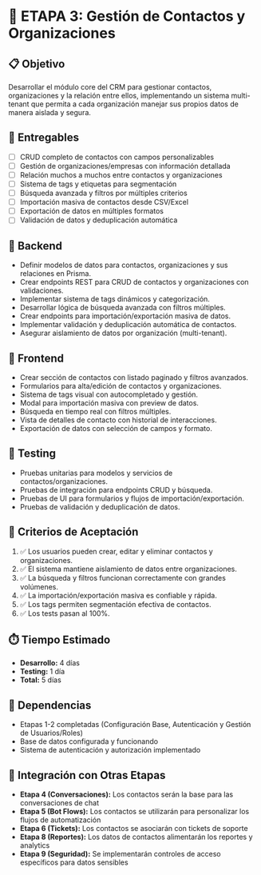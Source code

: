 # 🚀 ETAPA 3: Gestión de Contactos y Organizaciones

## 📋 Objetivo
Desarrollar el módulo core del CRM para gestionar contactos, organizaciones y la relación entre ellos, implementando un sistema multi-tenant que permita a cada organización manejar sus propios datos de manera aislada y segura.

## 🎯 Entregables
- [ ] CRUD completo de contactos con campos personalizables
- [ ] Gestión de organizaciones/empresas con información detallada
- [ ] Relación muchos a muchos entre contactos y organizaciones
- [ ] Sistema de tags y etiquetas para segmentación
- [ ] Búsqueda avanzada y filtros por múltiples criterios
- [ ] Importación masiva de contactos desde CSV/Excel
- [ ] Exportación de datos en múltiples formatos
- [ ] Validación de datos y deduplicación automática

## 🔧 Backend
- Definir modelos de datos para contactos, organizaciones y sus relaciones en Prisma.
- Crear endpoints REST para CRUD de contactos y organizaciones con validaciones.
- Implementar sistema de tags dinámicos y categorización.
- Desarrollar lógica de búsqueda avanzada con filtros múltiples.
- Crear endpoints para importación/exportación masiva de datos.
- Implementar validación y deduplicación automática de contactos.
- Asegurar aislamiento de datos por organización (multi-tenant).

## 🎨 Frontend
- Crear sección de contactos con listado paginado y filtros avanzados.
- Formularios para alta/edición de contactos y organizaciones.
- Sistema de tags visual con autocompletado y gestión.
- Modal para importación masiva con preview de datos.
- Búsqueda en tiempo real con filtros múltiples.
- Vista de detalles de contacto con historial de interacciones.
- Exportación de datos con selección de campos y formato.

## 🧪 Testing
- Pruebas unitarias para modelos y servicios de contactos/organizaciones.
- Pruebas de integración para endpoints CRUD y búsqueda.
- Pruebas de UI para formularios y flujos de importación/exportación.
- Pruebas de validación y deduplicación de datos.

## 🚀 Criterios de Aceptación
1. ✅ Los usuarios pueden crear, editar y eliminar contactos y organizaciones.
2. ✅ El sistema mantiene aislamiento de datos entre organizaciones.
3. ✅ La búsqueda y filtros funcionan correctamente con grandes volúmenes.
4. ✅ La importación/exportación masiva es confiable y rápida.
5. ✅ Los tags permiten segmentación efectiva de contactos.
6. ✅ Los tests pasan al 100%.

## ⏱️ Tiempo Estimado
- **Desarrollo:** 4 días
- **Testing:** 1 día
- **Total:** 5 días

## 🔗 Dependencias
- Etapas 1-2 completadas (Configuración Base, Autenticación y Gestión de Usuarios/Roles)
- Base de datos configurada y funcionando
- Sistema de autenticación y autorización implementado

## 🔄 Integración con Otras Etapas
- **Etapa 4 (Conversaciones):** Los contactos serán la base para las conversaciones de chat
- **Etapa 5 (Bot Flows):** Los contactos se utilizarán para personalizar los flujos de automatización
- **Etapa 6 (Tickets):** Los contactos se asociarán con tickets de soporte
- **Etapa 8 (Reportes):** Los datos de contactos alimentarán los reportes y analytics
- **Etapa 9 (Seguridad):** Se implementarán controles de acceso específicos para datos sensibles 